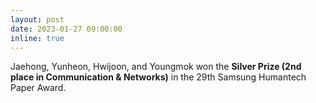 ```yaml
---
layout: post
date: 2023-01-27 09:00:00
inline: true
---
```


Jaehong, Yunheon, Hwijoon, and Youngmok won the **Silver Prize (2nd place in Communication & Networks)** in the 29th Samsung Humantech Paper Award.